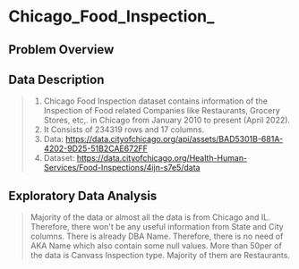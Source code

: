 # Chicago_Food_Inspection_
## Problem Overview
> 

## Data Description
> 1. Chicago Food Inspection dataset contains information of the Inspection of Food related Companies like Restaurants, Grocery Stores, etc,. in Chicago from January 2010 to present (April 2022).
> 2. It Consists of 234319 rows and 17 columns.
> 3. Data: https://data.cityofchicago.org/api/assets/BAD5301B-681A-4202-9D25-51B2CAE672FF
> 4. Dataset: https://data.cityofchicago.org/Health-Human-Services/Food-Inspections/4ijn-s7e5/data

## Exploratory Data Analysis
> Majority of the data or almost all the data is from Chicago and IL. Therefore, there won't be any useful information from State and City columns.
> There is already DBA Name. Therefore, there is no need of AKA Name which also contain some null values.
> More than 50per of the data is Canvass Inspection type. 
> Majority of them are Restaurants.


